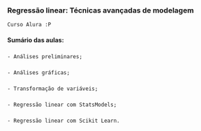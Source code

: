 ### Regressão linear: Técnicas avançadas de modelagem
    Curso Alura :P
    
#### Sumário das aulas:

###
    - Análises preliminares;
###
    - Análises gráficas;
###
    - Transformação de variáveis;
###
    - Regressão linear com StatsModels;
###
    - Regressão linear com Scikit Learn.
